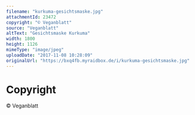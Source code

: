 ```yaml
---
filename: "kurkuma-gesichtsmaske.jpg"
attachmentId: 23472
copyright: "© Veganblatt"
source: "Veganblatt"
altText: "Gesichtsmaske Kurkuma"
width: 1800
height: 1126
mimeType: "image/jpeg"
uploadDate: "2017-11-08 10:28:09"
originalUrl: "https://bxq4fb.myraidbox.de/i/kurkuma-gesichtsmaske.jpg"
---
```


# Copyright

© Veganblatt
